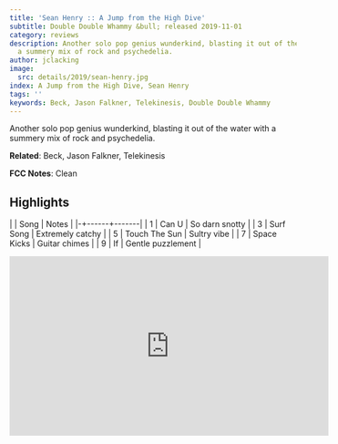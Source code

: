 ```yaml
---
title: 'Sean Henry :: A Jump from the High Dive'
subtitle: Double Double Whammy &bull; released 2019-11-01
category: reviews
description: Another solo pop genius wunderkind, blasting it out of the water with
  a summery mix of rock and psychedelia.
author: jclacking
image:
  src: details/2019/sean-henry.jpg
index: A Jump from the High Dive, Sean Henry
tags: ''
keywords: Beck, Jason Falkner, Telekinesis, Double Double Whammy
---
```

Another solo pop genius wunderkind, blasting it out of the water with a summery mix of rock and psychedelia.<!--more-->

**Related**: Beck, Jason Falkner, Telekinesis

**FCC Notes**: Clean

## Highlights

| | Song | Notes |
|-+------+-------|
| 1 | Can U | So darn snotty |
| 3 | Surf Song | Extremely catchy |
| 5 | Touch The Sun | Sultry vibe |
| 7 | Space Kicks | Guitar chimes |
| 9 | If | Gentle puzzlement |

<div class="tlo-detail-video"><iframe width="560" height="315" src="https://www.youtube.com/embed/nw0qLdFchTY" frameborder="0" allow="autoplay; encrypted-media" allowfullscreen></iframe></div>

